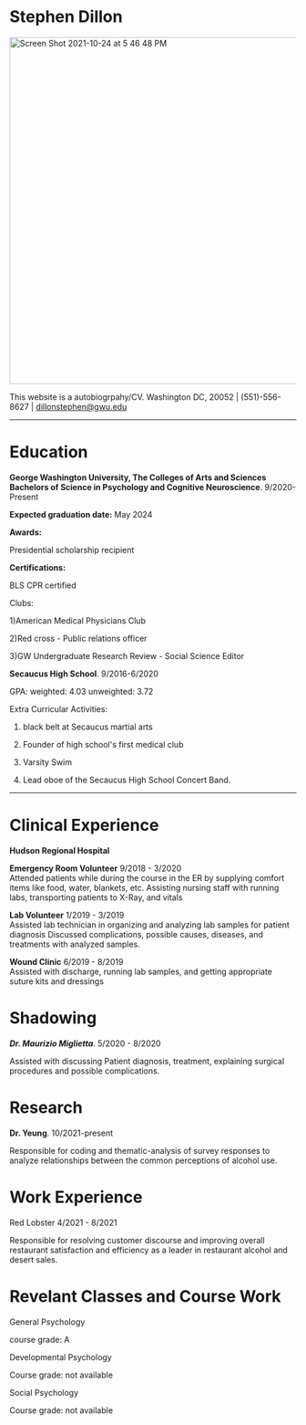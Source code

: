 # Stephen Dillon
<img width="608" alt="Screen Shot 2021-10-24 at 5 46 48 PM" src="https://user-images.githubusercontent.com/94771301/142748705-7ce4c0e6-7b28-4664-ba51-79f513e24f50.png">



This website is a autobiogrpahy/CV.  Washington DC, 20052 | (551)-556-8627 | dillonstephen@gwu.edu 


***

# Education 

**George Washington University, The Colleges of Arts and Sciences Bachelors of Science in Psychology and Cognitive Neuroscience**. 
9/2020-Present 

**Expected graduation date:** May 2024

**Awards:**

Presidential scholarship recipient 

**Certifications:**

BLS CPR certified 

Clubs: 

1)American Medical Physicians Club 

2)Red cross - Public relations officer 

3)GW Undergraduate Research Review - Social Science Editor 

**Secaucus High School**.   9/2016-6/2020	

GPA: weighted: 4.03 unweighted: 3.72						             

Extra Curricular Activities:

1) black belt at Secaucus martial arts 

2) Founder of high school's first medical club

3) Varsity Swim

4) Lead oboe of the Secaucus High School Concert Band.


***

# **Clinical Experience**


**Hudson Regional Hospital**

**Emergency Room Volunteer**  	      9/2018 - 3/2020							      
Attended patients while during the course in the ER by supplying comfort items like food, water, blankets, etc. 
Assisting nursing staff with running labs, transporting patients to X-Ray, and vitals

**Lab Volunteer**	1/2019 - 3/2019							       
Assisted lab technician in organizing and analyzing lab samples for patient diagnosis 
Discussed complications, possible causes, diseases, and treatments with analyzed samples. 

**Wound Clinic**         6/2019 - 8/2019										     
Assisted with discharge, running lab samples, and getting appropriate suture kits and dressings 

# Shadowing 

***Dr. Maurizio Miglietta***.     5/2020 - 8/2020

Assisted with discussing Patient diagnosis, treatment, explaining surgical procedures and possible complications.	

# Research

**Dr. Yeung**.      10/2021-present	

 Responsible for coding and thematic-analysis of survey responses to analyze relationships between the common perceptions of alcohol use.  
 
# Work Experience

Red Lobster		4/2021 - 8/2021

Responsible for resolving customer discourse and improving overall restaurant satisfaction and efficiency as a leader in restaurant alcohol and desert sales. 
# Revelant Classes and Course Work 

General Psychology   

course grade: A

Developmental Psychology 
 
Course grade: not available 

Social Psychology 

Course grade: not available 


 
 


	



